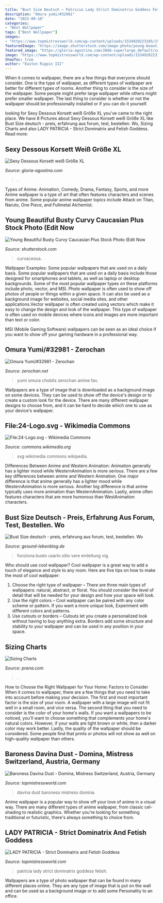 ```yaml
---
title: "Bust Size Deutsch ~ Patricia Lady Strict Dominatrix Goddess Fetish"
description: "Omura yumi/#32981"
date: "2022-09-18"
categories:
- "Best Wallpaper"
tags: ["Best Wallpaper"]
images:
- "https://www.topmistressworld.com/wp-content/uploads/1534920223105/15349205272668.jpg"
featuredImage: "https://image.shutterstock.com/image-photo/young-beautiful-busty-curvy-caucasian-450w-479249887.jpg"
featured_image: "https://gloria-agostina.com/2666-superlarge_default/sexy-dessous-korsett-weiss.jpg"
image: "https://www.topmistressworld.com/wp-content/uploads/1534920223105/15349205272668.jpg"
ShowToc: true
author: "Easton Rippin III"
---
```



When it comes to wallpaper, there are a few things that everyone should consider. One is the type of wallpaper, as different types of wallpaper are better for different types of rooms. Another thing to consider is the size of the wallpaper. Some people might prefer large wallpaper while others might prefer smaller wallpaper. The last thing to consider is whether or not the wallpaper should be professionally installed or if you can do it yourself.

	

		
looking for Sexy Dessous Korsett weiß Größe XL you've came to the right place. We have 8 Pictures about Sexy Dessous Korsett weiß Größe XL like Bust Size deutsch - preis, erfahrung aus forum, test, bestellen. Wo, Sizing Charts and also LADY PATRICIA - Strict Dominatrix and Fetish Goddess. Read more:
		
    
## Sexy Dessous Korsett Weiß Größe XL

<img loading=lazy src="https://gloria-agostina.com/2666-superlarge_default/sexy-dessous-korsett-weiss.jpg" onerror="this.onerror=null;this.src='https://tse1.mm.bing.net/th?id=OIP.ucoLqQMUGxWE8fjkxxRIdwHaId&amp;pid=15.1';" alt="Sexy Dessous Korsett weiß Größe XL">

_Source: gloria-agostina.com_

>. 

	

Types of Anime: Animation, Comedy, Drama, Fantasy, Sports, and more
Anime wallpaper is a type of art that often features characters and scenes from anime. Some popular anime wallpaper topics include Attack on Titan, Naruto, One Piece, and Fullmetal Alchemist.

    
## Young Beautiful Busty Curvy Caucasian Plus Stock Photo (Edit Now

<img loading=lazy src="https://image.shutterstock.com/image-photo/young-beautiful-busty-curvy-caucasian-450w-479249887.jpg" onerror="this.onerror=null;this.src='https://tse3.mm.bing.net/th?id=OIP.IlmewlN-hVBAThe6XFVUYAAAAA&amp;pid=15.1';" alt="Young Beautiful Busty Curvy Caucasian Plus Stock Photo (Edit Now">

_Source: shutterstock.com_

>curvaceous. 

	

Wallpaper Examples: Some popular wallpapers that are used on a daily basis.
Some popular wallpapers that are used on a daily basis include those designed for smartphones and tablets, as well as laptop or desktop backgrounds. Some of the most popular wallpaper types on these platforms include photo, vector, and MSI. 
Photo wallpaper is often used to show off photos of people or things within a given space. It can also be used as a background image for websites, social media sites, and other applications.Vector wallpaper is often created using vectors which make it easy to change the design and look of the wallpaper. This type of wallpaper is often used on mobile devices where icons and images are more important than text or color. 

MSI (Mobile Gaming Software) wallpapers can be seen as an ideal choice if you want to show off your gaming hardware in a professional way.

    
## Omura Yumi/#32981 - Zerochan

<img loading=lazy src="http://static.zerochan.net/Omura.Yumi.full.32981.jpg" onerror="this.onerror=null;this.src='https://tse4.mm.bing.net/th?id=OIP.0KqQXBaeqSnu8ocEN-FSowHaFj&amp;pid=15.1';" alt="Omura Yumi/#32981 - Zerochan">

_Source: zerochan.net_

>yumi omura chobits zerochan anime fav. 

	

Wallpapers are a type of image that is downloaded as a background image on some devices. They can be used to show off the device's design or to create a custom look for the device. There are many different wallpaper designs to choose from, and it can be hard to decide which one to use as your device's wallpaper.

    
## File:24-Logo.svg - Wikimedia Commons

<img loading=lazy src="https://upload.wikimedia.org/wikipedia/commons/thumb/3/33/24-Logo.svg/1200px-24-Logo.svg.png" onerror="this.onerror=null;this.src='https://tse3.mm.bing.net/th?id=OIP.MD2M-dKmm2gG9xetDbjpnwHaD7&amp;pid=15.1';" alt="File:24-Logo.svg - Wikimedia Commons">

_Source: commons.wikimedia.org_

>svg wikimedia commons wikipedia. 

	

Differences Between Anime and Western Animation: Animation generally has a lighter mood while WesternAnimation is more serious.
There are a few key differences between anime and Western Animation. One major difference is that anime generally has a lighter mood while WesternAnimation is more serious. Another big difference is that anime typically uses more animation than WesternAnimation. Lastly, anime often features characters that are more humorous than WestAnimation characters.

    
## Bust Size Deutsch - Preis, Erfahrung Aus Forum, Test, Bestellen. Wo

<img loading=lazy src="http://gesund-lebenblog.de/wp-content/uploads/2017/01/bust-size.png" onerror="this.onerror=null;this.src='https://tse1.mm.bing.net/th?id=OIP.S9-DAzqjnU-tiUNI4EfbiQHaQ2&amp;pid=15.1';" alt="Bust Size deutsch - preis, erfahrung aus forum, test, bestellen. Wo">

_Source: gesund-lebenblog.de_

>funziona busto usarlo sitio vere einleitung vig. 

	

Who should use cool wallpaper?
Cool wallpaper is a great way to add a touch of elegance and style to any room. Here are five tips on how to make the most of cool wallpaper: 
1) Choose the right type of wallpaper – There are three main types of wallpapers: natural, abstract, or floral. You should consider the level of detail that will be needed for your design and how your space will look. 
2) Use the right colors – Cool wallpaper can be paired with any color scheme or pattern. If you want a more unique look, Experiment with different colors and patterns. 
3) Use cutouts or borders – Cutouts let you create a personalized look without having to buy anything extra. Borders add some structure and stability to your wallpaper and can be used in any position in your space.

    
## Sizing Charts

<img loading=lazy src="https://columbia.scene7.com/is/image/ColumbiaSportswear2/w-dresses?wid=711&amp;hei=1074" onerror="this.onerror=null;this.src='https://tse4.mm.bing.net/th?id=OIP.pvWm0CI25BV90L3nKEaZTwHaLM&amp;pid=15.1';" alt="Sizing Charts">

_Source: prana.com_

>. 

	

How to Choose the Right Wallpaper for Your Home: Factors to Consider
When it comes to wallpaper, there are a few things that you need to take into account before making your decision. The first and most important factor is the size of your room. A wallpaper with a large image will not fit well in a small room, and vice versa. 
The second thing that you need to consider is the color of your home's walls. If you want a wallpapers to be noticed, you'll want to choose something that complements your home's natural colors. However, if your walls are light brown or white, then a darker color may work better. 
Lastly, the quality of the wallpaper should be considered. Some people find that prints or photos will not show as well on high-quality wallpaper than others.

    
## Baroness Davina Dust - Domina, Mistress Switzerland, Austria, Germany

<img loading=lazy src="https://www.topmistressworld.com/wp-content/uploads/1534920223105/15349205272668.jpg" onerror="this.onerror=null;this.src='https://tse3.mm.bing.net/th?id=OIP.ub7R33hgCgr3itPzVHCpZwHaLG&amp;pid=15.1';" alt="Baroness Davina Dust - Domina, Mistress Switzerland, Austria, Germany">

_Source: topmistressworld.com_

>davina dust baroness mistress domina. 

	

Anime wallpaper is a popular way to show off your love of anime in a visual way. There are many different types of anime wallpaper, from classic cel-shading to realistic graphics. Whether you're looking for something traditional or futuristic, there's always something to choice from.

    
## LADY PATRICIA - Strict Dominatrix And Fetish Goddess

<img loading=lazy src="https://www.topmistressworld.com/wp-content/uploads/1534969137254/15349695451369.jpg" onerror="this.onerror=null;this.src='https://tse2.mm.bing.net/th?id=OIP.QHxM9Px4IJesSEbAvtqwgQHaLH&amp;pid=15.1';" alt="LADY PATRICIA - Strict Dominatrix and Fetish Goddess">

_Source: topmistressworld.com_

>patricia lady strict dominatrix goddess fetish. 

	



Wallpapers are a type of photo wallpaper that can be found in many different places online. They are any type of image that is put on the wall and can be used as a background image or to add some Personality to an office.


